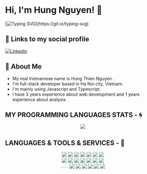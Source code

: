 
# Hi, I'm Hung Nguyen! 👋

[![Typing SVG](https://readme-typing-svg.demolab.com?font=Fira+Code&duration=4000&pause=800&color=F7EC00&random=false&width=435&lines=Web+Developer!;Fullstack+developer!)](https://git.io/typing-svg)



## 🔗 Links to my social profile
[![Linkedin](https://img.shields.io/badge/linkedin-0A66C2?style=for-the-badge&logo=linkedin&logoColor=white)](https://www.linkedin.com/in/h%C6%B0ng-nguy%E1%BB%85n-25b057260)


## 🚀 About Me

- My real Vietnamese name is Hung Thien Nguyen .
- I'm full-stack developer based in Ha Noi city, Vietnam.
- I'm mainly using Javascript and Typescript.
- I have 3 years experience about web development and 1 years experience about analysis .

## MY PROGRAMMING LANGUAGES STATS - 🌀 

<p align="center">
	<a target="_blank" href="https://github.com/yurijserrano/github-readme-stats"><img src="https://github-readme-stats.yurijserrano.vercel.app/api/top-langs/?username=nth312vn&layout=compact&theme=graywhite" width="400" /></a>
</p>

## LANGUAGES & TOOLS & SERVICES - 🧰
<p align="center">
      <code><img width="5%" src="https://raw.githubusercontent.com/yurijserrano/Github-Profile-Readme-Logos/f994c418a134b58c4aec11152f6a4a33fa89da26/cloud/github.svg"></code>
      <code><img width="5%" src="https://raw.githubusercontent.com/yurijserrano/Github-Profile-Readme-Logos/f994c418a134b58c4aec11152f6a4a33fa89da26/text%20editors/vscode.svg"></code>
      <code><img width="5%" src="https://raw.githubusercontent.com/yurijserrano/Github-Profile-Readme-Logos/f994c418a134b58c4aec11152f6a4a33fa89da26/others/html.svg"></code>
      <code><img width="5%" src="https://raw.githubusercontent.com/yurijserrano/Github-Profile-Readme-Logos/f994c418a134b58c4aec11152f6a4a33fa89da26/others/css.svg"></code>
      <code><img width="5%" src="https://raw.githubusercontent.com/yurijserrano/Github-Profile-Readme-Logos/f994c418a134b58c4aec11152f6a4a33fa89da26/programming%20languages/javascript.svg"></code>
      <code><img width="5%" src="https://raw.githubusercontent.com/yurijserrano/Github-Profile-Readme-Logos/f994c418a134b58c4aec11152f6a4a33fa89da26/programming%20languages/typescript.svg"></code>
      <code><img width="5%" src="https://raw.githubusercontent.com/yurijserrano/Github-Profile-Readme-Logos/f994c418a134b58c4aec11152f6a4a33fa89da26/frameworks/nodejs.svg"></code>
      <br/>
      <code><img width="5%" src="https://raw.githubusercontent.com/yurijserrano/Github-Profile-Readme-Logos/f994c418a134b58c4aec11152f6a4a33fa89da26/frameworks/react.svg"></code>
      <code><img width="5%" src="https://raw.githubusercontent.com/yurijserrano/Github-Profile-Readme-Logos/f994c418a134b58c4aec11152f6a4a33fa89da26/others/npm.svg"></code>
      <code><img width="5%" src="https://raw.githubusercontent.com/yurijserrano/Github-Profile-Readme-Logos/f994c418a134b58c4aec11152f6a4a33fa89da26/databases/redis.svg"></code>
      <code><img width="5%" src="https://raw.githubusercontent.com/yurijserrano/Github-Profile-Readme-Logos/f994c418a134b58c4aec11152f6a4a33fa89da26/cloud/docker.svg"></code>
     <code><img width="5%" src="https://raw.githubusercontent.com/yurijserrano/Github-Profile-Readme-Logos/f994c418a134b58c4aec11152f6a4a33fa89da26/databases/postgresql.svg"></code>
     <code><img width="5%" src="https://raw.githubusercontent.com/yurijserrano/Github-Profile-Readme-Logos/f994c418a134b58c4aec11152f6a4a33fa89da26/databases/mongodb.svg"></code>
     <code><img width="5%" src="https://github.com/gilbarbara/logos/blob/main/logos/nestjs.svg"></code>
     <br/>
     <code><img width="5%" src="https://github.com/gilbarbara/logos/blob/main/logos/express.svg"></code>
     <code><img width="5%" src="https://github.com/gilbarbara/logos/blob/main/logos/tailwindcss.svg"></code>
     <code><img width="5%" src="https://github.com/gilbarbara/logos/blob/main/logos/kafka.svg"></code>
     <code><img width="5%" src="https://github.com/gilbarbara/logos/blob/main/logos/mysql.svg"></code>
     <code><img width="5%" src="https://github.com/gilbarbara/logos/blob/main/logos/sass.svg"></code>
     <code><img width="5%" src="https://github.com/gilbarbara/logos/blob/main/logos/aws.svg"></code>
     <code><img width="5%" src="https://github.com/gilbarbara/logos/blob/main/logos/nextjs.svg"></code>
     
     
     
     
     
     
     
     



  
</p>
